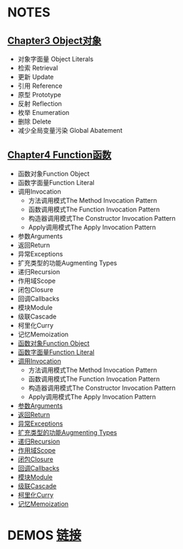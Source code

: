 ﻿# NOTES

## [Chapter3  Object对象](/Notes/Chapter3-Objects.md)

+ 对象字面量 Object Literals
+ 检索 Retrieval
+ 更新 Update
+ 引用 Reference
+ 原型 Prototype
+ 反射 Reflection
+ 枚举 Enumeration
+ 删除 Delete
+ 减少全局变量污染 Global Abatement

## [Chapter4 Function函数](/Notes/Chapter4-Functions.md)
+ 函数对象Function Object
+ 函数字面量Function Literal
+ 调用Invocation
	+ 方法调用模式The Method Invocation Pattern
	+ 函数调用模式The Function Invocation Pattern
	+ 构造器调用模式The Constructor Invocation Pattern
	+ Apply调用模式The Apply Invocation Pattern
+ 参数Arguments
+ 返回Return
+ 异常Exceptions
+ 扩充类型的功能Augmenting Types
+ 递归Recursion
+ 作用域Scope
+ 闭包Closure
+ 回调Callbacks
+ 模块Module
+ 级联Cascade
+ 柯里化Curry
+ 记忆Memoization
+ [函数对象Function Object](#函数对象function-object)
+ [函数字面量Function Literal](#函数字面量function-literal)
+ [调用Invocation](#调用invocation)
	+ 方法调用模式The Method Invocation Pattern
	+ 函数调用模式The Function Invocation Pattern
	+ 构造器调用模式The Constructor Invocation Pattern
	+ Apply调用模式The Apply Invocation Pattern
+ [参数Arguments](#参数arguments)
+ [返回Return](#返回return)
+ [异常Exceptions](#异常exceptions)
+ [扩充类型的功能Augmenting Types](#扩充类型的功能augmenting-types)
+ [递归Recursion](#递归recursion)
+ [作用域Scope](#作用域scope)
+ [闭包Closure](#闭包closure)
+ [回调Callbacks](#回调callbacks)
+ [模块Module](#模块module)
+ [级联Cascade](#级联cascade)
+ [柯里化Curry](#柯里化curry)
+ [记忆Memoization](#记忆memoization) 
# DEMOS [链接](/Demos)
